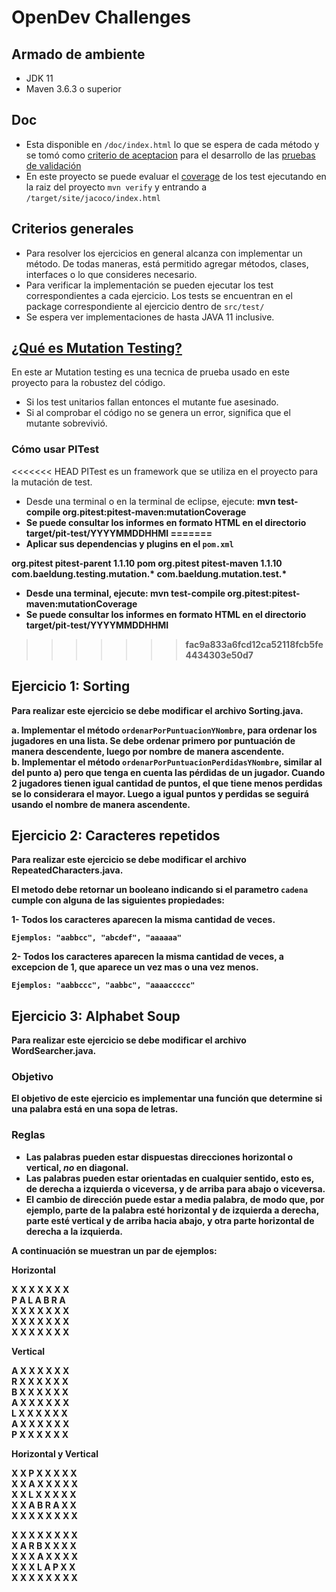 # OpenDev Challenges

## Armado de ambiente

- JDK 11
- Maven 3.6.3 o superior

## Doc

 - Esta disponible en ```/doc/index.html``` lo que se espera de cada método y se tomó como [criterio de aceptacion](https://www.cybermedian.com/es/definition-of-done-vs-acceptance-criteria-in-scrum/) para el desarrollo de las [pruebas de validación](https://es.wikipedia.org/wiki/Pruebas_de_validaci%C3%B3n)
 - En este proyecto se puede evaluar el [coverage](https://es.wikipedia.org/wiki/Cobertura_de_c%C3%B3digo) de los test ejecutando en la raiz del proyecto ```mvn verify``` y entrando a ```/target/site/jacoco/index.html```

## Criterios generales

- Para resolver los ejercicios en general alcanza con implementar un método. De todas maneras, está permitido agregar
  métodos, clases, interfaces o lo que consideres necesario.
- Para verificar la implementación se pueden ejecutar los test correspondientes a cada ejercicio. Los tests se
  encuentran en el package correspondiente al ejercicio dentro de ```src/test/```
- Se espera ver implementaciones de hasta JAVA 11 inclusive.

## <a href="https://www.mytra.es/blog-post/test-de-mutacion-la-calidad-es-prioritaria">¿Qué es Mutation Testing?</a>
En este ar
Mutation testing es una tecnica de prueba usado en este proyecto para la robustez del código. 
- Si los test unitarios fallan entonces el mutante fue asesinado.
-	Si al comprobar el código no se genera un error, significa que el mutante sobrevivió.

### Cómo usar PITest 
<<<<<<< HEAD
PITest es un framework que se utiliza en el proyecto para la mutación de test.
- Desde una terminal o en la terminal de eclipse, ejecute:
<b>mvn test-compile org.pitest:pitest-maven:mutationCoverage<b>
- Se puede consultar los informes en formato HTML en el directorio <b>target/pit-test/YYYYMMDDHHMI<b>
=======
- Aplicar sus dependencias y plugins en el ```pom.xml```
<dependency>
    <groupId>org.pitest</groupId>
    <artifactId>pitest-parent</artifactId>
    <version>1.1.10</version>
    <type>pom</type>
</dependency>

<plugin>
    <groupId>org.pitest</groupId>
    <artifactId>pitest-maven</artifactId>
    <version>1.1.10</version>
    <configuration>
        <targetClasses>
            <param>com.baeldung.testing.mutation.*</param>
        </targetClasses>
        <targetTests>
            <param>com.baeldung.mutation.test.*</param>
	</targetTests>
     </configuration>
</plugin>

- Desde una terminal, ejecute:
<b>mvn test-compile org.pitest:pitest-maven:mutationCoverage</b>
- Se puede consultar los informes en formato HTML en el directorio <b>target/pit-test/YYYYMMDDHHMI</b>
>>>>>>> fac9a833a6fcd12ca52118fcb5fe4434303e50d7


## Ejercicio 1: Sorting

Para realizar este ejercicio se debe modificar el archivo Sorting.java.

a. Implementar el método `ordenarPorPuntuacionYNombre`, para ordenar los jugadores en una lista. Se debe ordenar primero
por puntuación de manera descendente, luego por nombre de manera ascendente.  
b. Implementar el método `ordenarPorPuntuacionPerdidasYNombre`, similar al del punto a) pero que tenga en cuenta las
pérdidas de un jugador. Cuando 2 jugadores tienen igual cantidad de puntos, el que tiene menos perdidas se lo
considerara el mayor. Luego a igual puntos y perdidas se seguirá usando el nombre de manera ascendente.

## Ejercicio 2: Caracteres repetidos

Para realizar este ejercicio se debe modificar el archivo RepeatedCharacters.java.

El metodo debe retornar un booleano indicando si el parametro `cadena` cumple con alguna de las siguientes propiedades:

1- Todos los caracteres aparecen la misma cantidad de veces.<br>

    Ejemplos: "aabbcc", "abcdef", "aaaaaa"

2- Todos los caracteres aparecen la misma cantidad de veces, a excepcion de 1, que aparece un vez mas o una vez menos.

    Ejemplos: "aabbccc", "aabbc", "aaaaccccc"

## Ejercicio 3: Alphabet Soup

Para realizar este ejercicio se debe modificar el archivo WordSearcher.java.

### Objetivo

El objetivo de este ejercicio es implementar una función que determine si una palabra está en una sopa de letras.

### Reglas

- Las palabras pueden estar dispuestas direcciones horizontal o vertical, _no_ en diagonal.
- Las palabras pueden estar orientadas en cualquier sentido, esto es, de derecha a izquierda o viceversa, y de arriba
  para abajo o viceversa.
- El cambio de dirección puede estar a media palabra, de modo que, por ejemplo, parte de la palabra esté horizontal y de
  izquierda a derecha, parte esté vertical y de arriba hacia abajo, y otra parte horizontal de derecha a la izquierda.

A continuación se muestran un par de ejemplos:

**Horizontal**

X X X X X X X  
P A L A B R A  
X X X X X X X   
X X X X X X X   
X X X X X X X

**Vertical**

A X X X X X X  
R X X X X X X   
B X X X X X X  
A X X X X X X   
L X X X X X X  
A X X X X X X  
P X X X X X X

**Horizontal y Vertical**

X X P X X X X X    
X X A X X X X X    
X X L X X X X X   
X X A B R A X X    
X X X X X X X X

X X X X X X X X  
X A R B X X X X  
X X X A X X X X   
X X X L A P X X  
X X X X X X X X   
